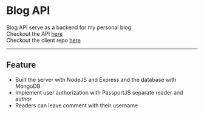 # Blog API

Blog API serve as a backend for my personal blog  
Checkout the API [here](https://benson-blog-api.herokuapp.com/api/posts)  
Checkout the client repo [here](https://github.com/bensonjing/blog-client)  

---

## Feature

* Built the server with NodeJS and Express and the database with MongoDB
* Implement user authorization with PassportJS separate reader and author
* Readers can leave comment with their username
